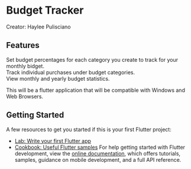 # Budget Tracker
Creator: Haylee Pulisciano

## Features  
Set budget percentages for each category you create to track for your monthly bidget.   
Track individual purchases under budget categories.  
View monthly and yearly budget statistics.  

This will be a flutter application that will be compatible with Windows and Web Browsers.

## Getting Started
A few resources to get you started if this is your first Flutter project:
- [Lab: Write your first Flutter app](https://docs.flutter.dev/get-started/codelab)
- [Cookbook: Useful Flutter samples](https://docs.flutter.dev/cookbook)
For help getting started with Flutter development, view the
[online documentation](https://docs.flutter.dev/), which offers tutorials,
samples, guidance on mobile development, and a full API reference.
